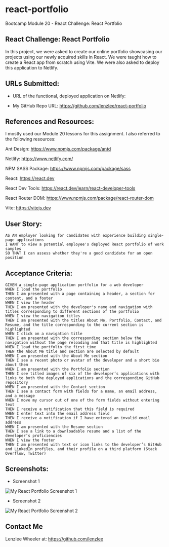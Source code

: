 # react-portfolio
Bootcamp Module 20 - React Challenge: React Portfolio

## React Challenge: React Portfolio
In this project, we were asked to create our online portfolio showcasing our projects using our newly acquired skills in React. We were taught how to create a React app from scratch using Vite. We were also asked to deploy this application to Netlify.

## URLs Submitted:

* URL of the functional, deployed application on Netlify: 

* My GitHub Repo URL: https://github.com/lenzlee/react-portfolio

## References and Resources: 

I mostly used our Module 20 lessons for this assignment. I also referred to the following resources: 

Ant Design: https://www.npmjs.com/package/antd

Netlify: https://www.netlify.com/

NPM SASS Package: https://www.npmjs.com/package/sass 

React: https://react.dev 

React Dev Tools: https://react.dev/learn/react-developer-tools

React Router DOM: https://www.npmjs.com/package/react-router-dom 

Vite: https://vitejs.dev 

## User Story:

```
AS AN employer looking for candidates with experience building single-page applications
I WANT to view a potential employee's deployed React portfolio of work samples
SO THAT I can assess whether they're a good candidate for an open position
```

## Acceptance Criteria:

```
GIVEN a single-page application portfolio for a web developer
WHEN I load the portfolio
THEN I am presented with a page containing a header, a section for content, and a footer
WHEN I view the header
THEN I am presented with the developer's name and navigation with titles corresponding to different sections of the portfolio
WHEN I view the navigation titles
THEN I am presented with the titles About Me, Portfolio, Contact, and Resume, and the title corresponding to the current section is highlighted
WHEN I click on a navigation title
THEN I am presented with the corresponding section below the navigation without the page reloading and that title is highlighted
WHEN I load the portfolio the first time
THEN the About Me title and section are selected by default
WHEN I am presented with the About Me section
THEN I see a recent photo or avatar of the developer and a short bio about them
WHEN I am presented with the Portfolio section
THEN I see titled images of six of the developer’s applications with links to both the deployed applications and the corresponding GitHub repository
WHEN I am presented with the Contact section
THEN I see a contact form with fields for a name, an email address, and a message
WHEN I move my cursor out of one of the form fields without entering text
THEN I receive a notification that this field is required
WHEN I enter text into the email address field
THEN I receive a notification if I have entered an invalid email address
WHEN I am presented with the Resume section
THEN I see a link to a downloadable resume and a list of the developer’s proficiencies
WHEN I view the footer
THEN I am presented with text or icon links to the developer’s GitHub and LinkedIn profiles, and their profile on a third platform (Stack Overflow, Twitter)
```

## Screenshots:

* Screenshot 1

![My React Portfolio Screenshot 1]( )

* Screenshot 2

![My React Portfolio Screenshot 2]( )

## Contact Me
Lenzlee Wheeler at: https://github.com/lenzlee 